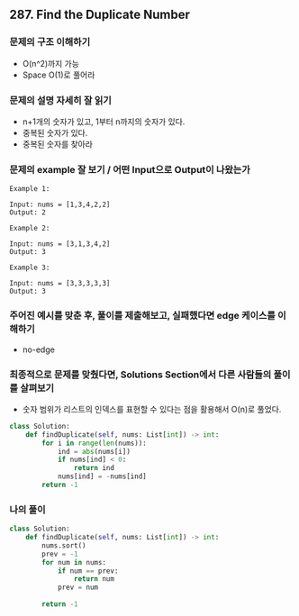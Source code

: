 ## 287. Find the Duplicate Number

### 문제의 구조 이해하기
- O(n^2)까지 가능
- Space O(1)로 풀어라

### 문제의 설명 자세히 잘 읽기
- n+1개의 숫자가 있고, 1부터 n까지의 숫자가 있다.
- 중복된 숫자가 있다.
- 중복된 숫자를 찾아라

### 문제의 example 잘 보기 / 어떤 Input으로 Output이 나왔는가
```text
Example 1:

Input: nums = [1,3,4,2,2]
Output: 2

Example 2:

Input: nums = [3,1,3,4,2]
Output: 3

Example 3:

Input: nums = [3,3,3,3,3]
Output: 3
```

### 주어진 예시를 맞춘 후, 풀이를 제출해보고, 실패했다면 edge 케이스를 이해하기
- no-edge

### 최종적으로 문제를 맞췄다면, Solutions Section에서 다른 사람들의 풀이를 살펴보기
- 숫자 범위가 리스트의 인덱스를 표현할 수 있다는 점을 활용해서 O(n)로 풀었다. 
```python
class Solution:
    def findDuplicate(self, nums: List[int]) -> int:
        for i in range(len(nums)):
            ind = abs(nums[i])
            if nums[ind] < 0:
                return ind
            nums[ind] = -nums[ind]
        return -1
```
            

### 나의 풀이
```python
class Solution:
    def findDuplicate(self, nums: List[int]) -> int:
        nums.sort()
        prev = -1
        for num in nums:
            if num == prev:
                return num
            prev = num
        
        return -1
        
```